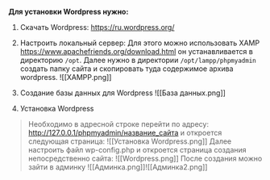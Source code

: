 **Для установки Wordpress нужно:** 
1. Скачать Wordpress:  https://ru.wordpress.org/
2. Настроить локальный сервер:
	Для этого  можно использовать XAMP https://www.apachefriends.org/download.html он устанавливается в директорию `/opt`. Далее нужно в директории `/opt/lampp/phpmyadmin` создать папку сайта и скопировать туда содержимое архива wordpress. 
![[XAMPP.png]]

3. Создание базы данных для Wordpress
![[База данных.png]]
5. Установка Wordpress 
>Необходимо в адресной строке перейти по адресу: http://127.0.0.1/phpmyadmin/название_сайта и откроется следующая страница:
![[Установка Wordpress.png]]
Далее настроить файл wp-config.php и откроется страница создания непосредственно сайта:
![[Wordpress.png]]
После создания можно зайти в админку
![[Админка.png]]![[Админка2.png]]


